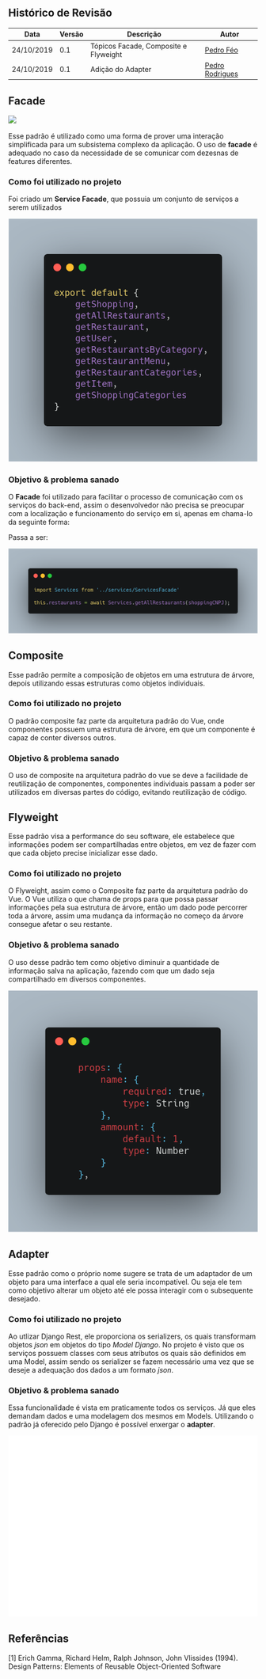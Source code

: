 ## Histórico de Revisão

|Data|Versão|Descrição|Autor|
|-|-|-|-|
|24/10/2019|0.1|Tópicos Facade, Composite e Flyweight|[Pedro Féo](https://github.com/phe0)|
|24/10/2019|0.1|Adição do Adapter |[Pedro Rodrigues](https://github.com/pedro-prp)|



## Facade

![](https://en.wikipedia.org/wiki/Facade_pattern#/media/File:W3sDesign_Facade_Design_Pattern_UML.jpg)

Esse padrão é utilizado como uma forma de prover uma interação simplificada para um subsistema complexo da aplicação. O uso de __facade__ é adequado no caso da necessidade de se comunicar com dezesnas de features diferentes.

### Como foi utilizado no projeto

Foi criado um __Service Facade__, que possuia um conjunto de serviços a serem utilizados

![](../../images/patterns/serviceFacade.png)

### Objetivo & problema sanado

O __Facade__ foi utilizado para facilitar o processo de comunicação com os serviços do back-end, assim o desenvolvedor não precisa se preocupar com a localização e funcionamento do serviço em si, apenas em chama-lo da seguinte forma:

Passa a ser:

![](../../images/patterns/serviceCall.png)

## Composite

Esse padrão permite a composição de objetos em uma estrutura de árvore, depois utilizando essas estruturas como objetos individuais.

### Como foi utilizado no projeto

O padrão composite faz parte da arquitetura padrão do Vue, onde componentes possuem uma estrutura de árvore, em que um componente é capaz de conter diversos outros.

### Objetivo & problema sanado

O uso de composite na arquitetura padrão do vue se deve a facilidade de reutilização de componentes, componentes individuais passam a poder ser utilizados em diversas partes do código, evitando reutilização de código.

## Flyweight

Esse padrão visa a performance do seu software, ele estabelece que informações podem ser compartilhadas entre objetos, em vez de fazer com que cada objeto precise inicializar esse dado.

### Como foi utilizado no projeto

O Flyweight, assim como o Composite faz parte da arquitetura padrão do Vue. O Vue utiliza o que chama de props para que possa passar informações pela sua estrutura de árvore, então um dado pode percorrer toda a árvore, assim uma mudança da informação no começo da árvore consegue afetar o seu restante. 

### Objetivo & problema sanado

O uso desse padrão tem como objetivo diminuir a quantidade de informação salva na aplicação, fazendo com que um dado seja compartilhado em diversos componentes.

![](../../images/patterns/props.png)

## Adapter
Esse padrão como o próprio nome sugere se trata de um adaptador de um objeto para uma interface a qual ele seria incompatível. Ou seja ele tem como objetivo alterar um objeto até ele possa interagir com o subsequente desejado.

### Como foi utilizado no projeto
Ao utlizar Django Rest, ele proporciona os serializers, os quais transformam objetos *json* em objetos do tipo *Model Django*. No projeto é visto que os serviços possuem classes com seus atríbutos os quais são definidos em uma Model, assim sendo os serializer se fazem necessário uma vez que se deseje a adequação dos dados a um formato *json*.

### Objetivo & problema sanado
Essa funcionalidade é vista em praticamente todos os serviços. Já que eles demandam dados e uma modelagem dos mesmos em Models. Utilizando o padrão já oferecido pelo Django é possível enxergar o **adapter**. 

![serializer-adapter](../../images/patterns/adapter.svg)


## Referências

[1] Erich Gamma, Richard Helm, Ralph Johnson, John Vlissides (1994). Design Patterns: Elements of Reusable Object-Oriented Software

